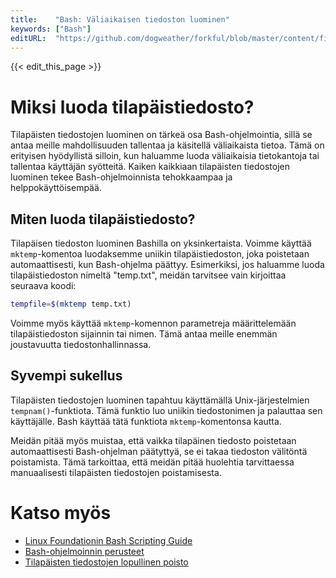 ```yaml
---
title:    "Bash: Väliaikaisen tiedoston luominen"
keywords: ["Bash"]
editURL:  "https://github.com/dogweather/forkful/blob/master/content/fi/bash/creating-a-temporary-file.md"
---
```


{{< edit_this_page >}}

# Miksi luoda tilapäistiedosto?

Tilapäisten tiedostojen luominen on tärkeä osa Bash-ohjelmointia, sillä se antaa meille mahdollisuuden tallentaa ja käsitellä väliaikaista tietoa. Tämä on erityisen hyödyllistä silloin, kun haluamme luoda väliaikaisia tietokantoja tai tallentaa käyttäjän syötteitä. Kaiken kaikkiaan tilapäisten tiedostojen luominen tekee Bash-ohjelmoinnista tehokkaampaa ja helppokäyttöisempää.

## Miten luoda tilapäistiedosto?

Tilapäisen tiedoston luominen Bashilla on yksinkertaista. Voimme käyttää `mktemp`-komentoa luodaksemme uniikin tilapäistiedoston, joka poistetaan automaattisesti, kun Bash-ohjelma päättyy. Esimerkiksi, jos haluamme luoda tilapäistiedoston nimeltä "temp.txt", meidän tarvitsee vain kirjoittaa seuraava koodi:

```Bash
tempfile=$(mktemp temp.txt)
```

Voimme myös käyttää `mktemp`-komennon parametreja määrittelemään tilapäistiedoston sijainnin tai nimen. Tämä antaa meille enemmän joustavuutta tiedostonhallinnassa.

## Syvempi sukellus

Tilapäisten tiedostojen luominen tapahtuu käyttämällä Unix-järjestelmien `tempnam()`-funktiota. Tämä funktio luo uniikin tiedostonimen ja palauttaa sen käyttäjälle. Bash käyttää tätä funktiota `mktemp`-komentonsa kautta.

Meidän pitää myös muistaa, että vaikka tilapäinen tiedosto poistetaan automaattisesti Bash-ohjelman päätyttyä, se ei takaa tiedoston välitöntä poistamista. Tämä tarkoittaa, että meidän pitää huolehtia tarvittaessa manuaalisesti tilapäisten tiedostojen poistamisesta.

# Katso myös

- [Linux Foundationin Bash Scripting Guide](https://linuxcommand.org/lc3_wss0010.php)
- [Bash-ohjelmoinnin perusteet](https://www.katacoda.com/courses/bash/introduction)
- [Tilapäisten tiedostojen lopullinen poisto](https://linuxcommando.blogspot.com/2008/06/clean-up-temporary-files-in-linux.html)